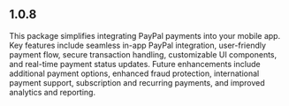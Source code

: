 ## 1.0.8

This package simplifies integrating PayPal payments into your mobile app. Key features include seamless in-app PayPal integration, user-friendly payment flow, secure transaction handling, customizable UI components, and real-time payment status updates. Future enhancements include additional payment options, enhanced fraud protection, international payment support, subscription and recurring payments, and improved analytics and reporting.
